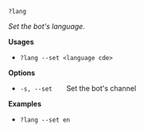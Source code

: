 `?lang`

*Set the bot's language.*

**Usages**
* `?lang --set <language cde>`

**Options**
* `-s, --set    `Set the bot's channel


**Examples**
* `?lang --set en`
